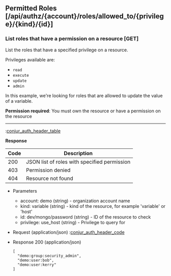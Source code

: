 ## Permitted Roles [/api/authz/{account}/roles/allowed_to/{privilege}/{kind}/{id}]

### List roles that have a permission on a resource [GET]

List the roles that have a specified privilege on a resource.

Privileges available are:

* `read`
* `execute`
* `update`
* `admin`

In this example, we're looking for roles that are allowed to update the value of a variable.

**Permission required**: You must own the resource or have a permission on the resource

---

:[conjur_auth_header_table](partials/conjur_auth_header_table.md)

**Response**

|Code|Description|
|----|-----------|
|200|JSON list of roles with specified permission|
|403|Permission denied|
|404|Resource not found|

+ Parameters
    + account: demo (string) - organization account name
    + kind: variable (string) - kind of the resource, for example 'variable' or 'host'
    + id: dev/mongo/password (string) - ID of the resource to check
    + privilege: use_host (string) - Privilege to query for

+ Request (application/json)
    :[conjur_auth_header_code](partials/conjur_auth_header_code.md)

+ Response 200 (application/json)

    ```
    [
      "demo:group:security_admin",
      "demo:user:bob",
      "demo:user:kerry"
    ]
    ```
